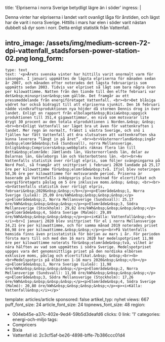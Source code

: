title: 'Elpriserna i norra Sverige betydligt lägre än i söder'
ingress: |
  <p>Denna vinter har elpriserna i landet varit ovanligt låga för årstiden, och lägst har de varit i norra Sverige. Hittills i mars har elen i söder varit nästan dubbelt så dyr som i norr. Detta enligt statistik från Vattenfall.
  </p>
  
intro_image: /assets/img/medium-screen-72-dpi-vattenfall_stadsforsen-power-station-02.png
long_form:
  -
    type: text
    text: '<p>Årets svenska vinter har hittills varit onormalt varm för säsongen. I januari uppmättes de lägsta elpriserna för månaden sedan år 2007, och månaden efter noterades det lägsta februaripris som uppmätts sedan 2003. Tidvis var elpriset så lågt som bara några ören per kilowattimme. Natten från den tionde till den elfte februari var det&nbsp;minuspriser&nbsp;som gällde. Det framgår av ett pressmeddelande från energiföretaget Vattenfall. <br><br>Det blåsiga vädret har också bidragit till att elpriserna sjunkit. Den 16 februari nådde vindkraftsproduktionen nya höjder då stormen Dennis drog in över landet. Enligt en rapport från elbolaget&nbsp;Bixia&nbsp;uppgick produktionen till 351,4 gigawattimmar, en nivå som motsvarar lite drygt 30 procent av den totala elproduktionen i Norden.&nbsp; &nbsp; <br><br>Enligt Vattenfall ser läget bra ut även för vattenkraften i landet. Mer regn än normalt, främst i västra Sverige, och snö i fjällen har fått Vattenfall att dra slutsatsen att vattenkraften ska kunna leverera “långt in på året”. <br><br>Västernorrland&nbsp;ingår i&nbsp;elområde&nbsp;två (Sundsvall), norra Mellansverige. Enligt&nbsp;Compricers&nbsp;webbplats räknas flera län till detta&nbsp;elområde: Jämtlands län, Västernorrlands län, delar av Dalarnas län, Gävleborgs län och Västerbottens län. <br><br>Av Vattenfalls statistik över rörligt elpris, som följer svängningarna på Nord Pool, så framgår att snittpriset i februari 2020 landade på 25,17 öre per kilowattimme för&nbsp;elområde&nbsp;två. Ifjol blev noteringen 58,36 öre per kilowattimme för motsvarande period. Priserna är baserade på Vattenfalls inköpspris plus kostnad för elcertifikat och energiföretagets påslag om 5 öre inklusive moms.&nbsp; &nbsp; <br><br><b>Vattenfalls statistik över rörligt elpris, februari&nbsp;2020&nbsp;&nbsp;</b></p><p>Elområde&nbsp;1, Norra Sverige (Luleå): 25,09 öre/kWh&nbsp;&nbsp;&nbsp;&nbsp;</p><p>Elområde&nbsp;2, Norra Mellansverige (Sundsvall): 25,17 öre/kWh&nbsp;&nbsp;&nbsp;&nbsp;</p><p>Elområde&nbsp;3, Södra Mellansverige (Stockholm): 29,82 öre/kWh&nbsp;&nbsp;&nbsp;&nbsp;</p><p>Elområde&nbsp;4, Södra Sverige (Malmö): 29,89 öre/kWh&nbsp;&nbsp;&nbsp;&nbsp;</p><p><i>Källa: Vattenfall&nbsp;<br></i><br>I januari 2020 blev snittpriset för el i norra Mellansverige 34,21 öre per kilowattimme, och för samma månad 2019 noterades priset 66,98 öre per kilowattimme.&nbsp;&nbsp;</p><p><br>På Vattenfalls hemsida finns även prisstatistik för början av mars i år. För perioden första mars till och med den 16 mars 2020 har medelspotpriset 11,98 öre per kilowattimme noterats för&nbsp;elområde&nbsp;två, vilket är nära hälften av vad som uppmättes i södra Sverige. Medelspotpriset uppges vara det genomsnittliga priset på den nordiska elbörsen exklusive moms, påslag och elcertifikat.&nbsp; &nbsp;<br><b><br>Medelspotpris på elbörsen 1-16 mars 2020&nbsp;&nbsp;</b></p><p>Elområde&nbsp;1, Norra Sverige (Luleå): 11,98 öre/kWh&nbsp;&nbsp;&nbsp;&nbsp;</p><p>Elområde&nbsp;2, Norra Mellansverige (Sundsvall): 11,98 öre/kWh&nbsp;&nbsp;&nbsp;&nbsp;</p><p>Elområde&nbsp;3, Södra Mellansverige (Stockholm): 17,26 öre/kWh&nbsp;&nbsp;&nbsp;&nbsp;</p><p>Elområde&nbsp;4, Södra Sverige (Malmö): 20,80 öre/kWh&nbsp;&nbsp;&nbsp;&nbsp;</p><p><i>Källa: Vattenfall&nbsp;</i></p>'
template: articles/article
sponsored: false
artikel_typ: nyhet
views: 667
puff_font_size: 24
article_font_size: 24
topnews_font_size: 48
region:
  - 004eb45e-a37c-402e-9ed4-59b5d3deafd6
clicks: 0
link: '1'
categories: energi-och-miljo
tags:
  - Compricers
  - Bixia
  - Vattenfall
id: 2c3cf5af-be26-4898-bffe-7b386ccc01d4
